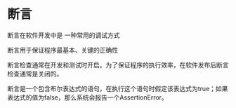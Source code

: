 # 断言

断言在软件开发中是 一种常用的调试方式

断言用于保证程序最基本、关键的正确性

断言检查通常在开发和测试时开启。为了保证程序的执行效率，在软件发布后断言检查通常是关闭的。

断言是一个包含布尔表达式的语句，在执行这个语句时假定该表达式为true；如果表达式的值为false，那么系统会报告一个AssertionError。
